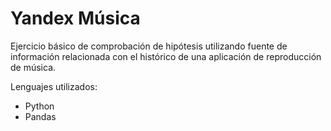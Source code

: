 # Yandex Música

Ejercicio básico de comprobación de hipótesis utilizando fuente de información relacionada con el histórico de una aplicación de reproducción de música.

Lenguajes utilizados:
* Python
* Pandas
